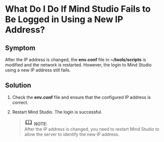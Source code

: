 # What Do I Do If  Mind Studio  Fails to Be Logged in Using a New IP Address?<a name="EN-US_TOPIC_0196221445"></a>

## Symptom<a name="section1499410410435"></a>

After the IP address is changed, the  **env.conf**  file in  **\~/tools/scripts**  is modified and the network is restarted. However, the login to  Mind Studio  using a new IP address still fails.

## Solution<a name="section1252062216442"></a>

1.  Check the  **env.conf**  file and ensure that the configured IP address is correct.
2.  Restart  Mind Studio. The login is successful.

    >![](public_sys-resources/icon-note.gif) **NOTE:**   
    >After the IP address is changed, you need to restart  Mind Studio  to allow the server to identify the new IP address.  


